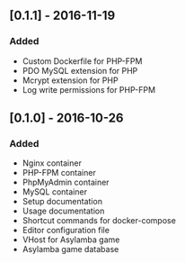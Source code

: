 ## [0.1.1] - 2016-11-19
### Added
- Custom Dockerfile for PHP-FPM
- PDO MySQL extension for PHP
- Mcrypt extension for PHP
- Log write permissions for PHP-FPM

## [0.1.0] - 2016-10-26
### Added
- Nginx container
- PHP-FPM container
- PhpMyAdmin container
- MySQL container
- Setup documentation
- Usage documentation
- Shortcut commands for docker-compose
- Editor configuration file
- VHost for Asylamba game
- Asylamba game database
